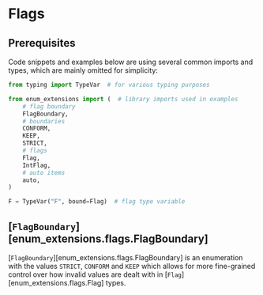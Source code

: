 # Flags

## Prerequisites

Code snippets and examples below are using several common imports and types,
which are mainly omitted for simplicity:

```python
from typing import TypeVar  # for various typing purposes

from enum_extensions import (  # library imports used in examples
    # flag boundary
    FlagBoundary,
    # boundaries
    CONFORM,
    KEEP,
    STRICT,
    # flags
    Flag,
    IntFlag,
    # auto items
    auto,
)

F = TypeVar("F", bound=Flag)  # flag type variable
```

## [`FlagBoundary`][enum_extensions.flags.FlagBoundary]

[`FlagBoundary`][enum_extensions.flags.FlagBoundary] is an enumeration
with the values `STRICT`, `CONFORM` and `KEEP` which allows for
more fine-grained control over how invalid values are dealt with in
[`Flag`][enum_extensions.flags.Flag] types.
